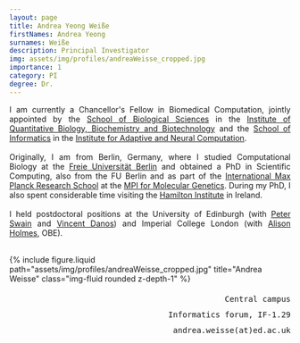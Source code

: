 ```yaml
---
layout: page
title: Andrea Yeong Weiße
firstNames: Andrea Yeong
surnames: Weiße
description: Principal Investigator
img: assets/img/profiles/andreaWeisse_cropped.jpg
importance: 1
category: PI
degree: Dr.
---
```


<div class="row">
  <div class="col-sm mt-3 mt-md-0">
    <p style="text-align: justify">
      I am currently a Chancellor's Fellow in Biomedical Computation, jointly appointed by the <a href="https://www.ed.ac.uk/biology">School of Biological Sciences</a> in the <a href="https://www.ed.ac.uk/biology/quantitative-biology-biochemistry-biotechnology">Institute of Quantitative Biology, Biochemistry and Biotechnology</a> and the <a href="https://www.ed.ac.uk/informatics/"> School of Informatics</a> in the <a href="https://web.inf.ed.ac.uk/anc">Institute for Adaptive and Neural Computation</a>. <br> <br>
      Originally, I am from Berlin, Germany, where I studied Computational Biology at the <a href="https://www.fu-berlin.de/">Freie Universität Berlin</a> and obtained a PhD in Scientific Computing, also from the FU Berlin and as part of the <a href="https://www.molgen.mpg.de/IMPRS">International Max Planck Research School</a> at the <a href="https://www.molgen.mpg.de/2168/en">MPI for Molecular Genetics</a>. During my PhD, I also spent considerable time visiting the <a href="https://www.maynoothuniversity.ie/hamilton">Hamilton Institute</a> in Ireland. <br> <br>
      I held postdoctoral positions at the University of Edinburgh (with <a href="https://swainlab.bio.ed.ac.uk/index.html">Peter Swain</a> and <a href="https://www.research.ed.ac.uk/en/persons/vincent-danos">Vincent Danos</a>) and Imperial College London (with <a href="https://www.imperial.ac.uk/people/alison.holmes">Alison Holmes</a>, OBE). <br> <br>
    </p>
  </div>
  <div class="col-sm mt-3 mt-md-0">
    <div class="row">
      {% 
        include figure.liquid 
        path="assets/img/profiles/andreaWeisse_cropped.jpg" 
        title="Andrea Weisse" 
        class="img-fluid rounded z-depth-1" 
      %}
    </div>
    <div class="d-flex flex-row justify-content-end">
      <p style="text-align:right; font-family:monospace; line-height:200%">
      Central campus <br>
      Informatics forum, IF-1.29 <br>
      andrea.weisse(at)ed.ac.uk </p>
    </div>
  </div>
</div>
